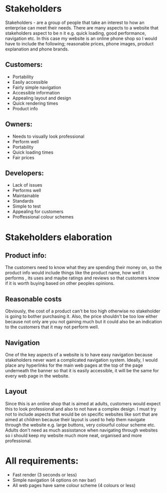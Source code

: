 # Stakeholders

Stakeholders - are a group of people that take an interest to how an enterprise can meet their needs. There are many aspects to a website that stakeholders aspect to be n it e.g. quick loading, good performance, navigation etc. In this case my website is an online phone shop so I would have to include the following; reasonable prices, phone images, product explanation and phone brands.

## Customers:
- Portability
- Easily accessible
- Fairly simple navigation
- Accessible information
- Appealing layout and design
- Quick rendering times
- Product info

## Owners:
- Needs to visually look professional
- Perform well 
- Portability
- Quick loading times
- Fair prices

## Developers:
- Lack of issues
- Performs well
- Maintainable
- Standards
- Simple to test
- Appealing for customers
- Proffessional colour schemes

# Stakeholders elaboration

## Product info:
The customers need to know what they are spending their money on, so the product info would include things like the product name, how well it performs , its uses and maybe ratings and reviews so that customers know if it is worth buying based on other peoples opinions.

## Reasonable  costs
Obviously, the cost of a product can't be too high otherwise no stakeholder is going to bother purchasing it. Also, the price shouldn't be too low either because not only are you not gaining much but it could also be an indication to the customers that it may not perform well. 

## Navigation
One of the key aspects of a website is to have easy navigation because stakeholders never want a complicated navigation system. Ideally, I would place any hyperlinks for the main web pages at the top of the page underneath the banner so that it is easily accessible, it will be the same for every web page in the website. 

## Layout
Since this is an online shop that is aimed at adults, customers would expect this to look professional and also to not have a complex design. I must try not to include aspects that would be on specific websites like sort that are aimed at children because their layout is used to help them navigate through the website e.g. large buttons, very colourful colour scheme etc. Adults don't need as much assisstance when navigating through websites so i should keep my website much more neat, organised and more professional. 

# All requirements:
- Fast render (3 seconds or less)
- Simple navigation (4 options on nav bar)
- All web pages have same colour scheme (4 colours or less)